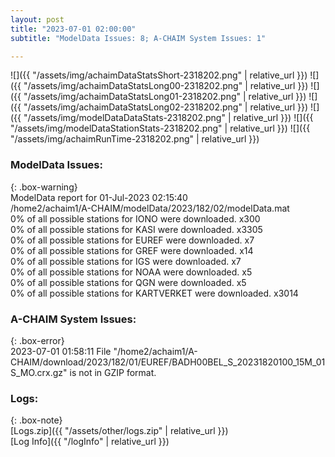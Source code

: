 ```yaml
---
layout: post
title: "2023-07-01 02:00:00"
subtitle: "ModelData Issues: 8; A-CHAIM System Issues: 1"

---
```


![]({{ "/assets/img/achaimDataStatsShort-2318202.png" | relative_url }})
![]({{ "/assets/img/achaimDataStatsLong00-2318202.png" | relative_url }})
![]({{ "/assets/img/achaimDataStatsLong01-2318202.png" | relative_url }})
![]({{ "/assets/img/achaimDataStatsLong02-2318202.png" | relative_url }})
![]({{ "/assets/img/modelDataDataStats-2318202.png" | relative_url }})
![]({{ "/assets/img/modelDataStationStats-2318202.png" | relative_url }})
![]({{ "/assets/img/achaimRunTime-2318202.png" | relative_url }})


### ModelData Issues:  
  
{: .box-warning}  
 ModelData report for 01-Jul-2023 02:15:40   
 /home2/achaim1/A-CHAIM/modelData/2023/182/02/modelData.mat   
 0% of all possible stations for IONO were downloaded. x300   
 0% of all possible stations for KASI were downloaded. x3305   
 0% of all possible stations for EUREF were downloaded. x7   
 0% of all possible stations for GREF were downloaded. x14   
 0% of all possible stations for IGS were downloaded. x7   
 0% of all possible stations for NOAA were downloaded. x5   
 0% of all possible stations for QGN were downloaded. x5   
 0% of all possible stations for KARTVERKET were downloaded. x3014   
  
### A-CHAIM System Issues:  
  
{: .box-error}  
2023-07-01 01:58:11 File "/home2/achaim1/A-CHAIM/download/2023/182/01/EUREF/BADH00BEL_S_20231820100_15M_01S_MO.crx.gz" is not in GZIP format.  

### Logs:  
  
{: .box-note}  
[Logs.zip]({{ "/assets/other/logs.zip" | relative_url }})  
[Log Info]({{ "/logInfo" | relative_url }})  
